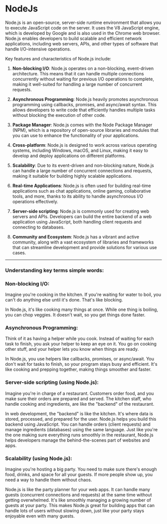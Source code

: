 
# NodeJs

Node.js is an open-source, server-side runtime environment that allows you to execute JavaScript code on the server. It uses the V8 JavaScript engine, which is developed by Google and is also used in the Chrome web browser. Node.js enables developers to build scalable and efficient network applications, including web servers, APIs, and other types of software that handle I/O-intensive operations.

Key features and characteristics of Node.js include:

1. **Non-blocking I/O**: Node.js operates on a non-blocking, event-driven architecture. This means that it can handle multiple connections concurrently without waiting for previous I/O operations to complete, making it well-suited for handling a large number of concurrent requests.

2. **Asynchronous Programming**: Node.js heavily promotes asynchronous programming using callbacks, promises, and async/await syntax. This allows developers to write code that efficiently handles multiple tasks without blocking the execution of other code.

3. **Package Manager**: Node.js comes with the Node Package Manager (NPM), which is a repository of open-source libraries and modules that you can use to enhance the functionality of your applications.

4. **Cross-platform**: Node.js is designed to work across various operating systems, including Windows, macOS, and Linux, making it easy to develop and deploy applications on different platforms.

5. **Scalability**: Due to its event-driven and non-blocking nature, Node.js can handle a large number of concurrent connections and requests, making it suitable for building highly scalable applications.

6. **Real-time Applications**: Node.js is often used for building real-time applications such as chat applications, online gaming, collaborative tools, and more, thanks to its ability to handle asynchronous I/O operations effectively.

7. **Server-side scripting**: Node.js is commonly used for creating web servers and APIs. Developers can build the entire backend of a web application using JavaScript, both handling client requests and connecting to databases.

8. **Community and Ecosystem**: Node.js has a vibrant and active community, along with a vast ecosystem of libraries and frameworks that can streamline development and provide solutions for various use cases.

---


### Understanding key terms simple words:


### Non-blocking I/O:

Imagine you're cooking in the kitchen. If you're waiting for water to boil, you can't do anything else until it's done. That's like blocking.

In Node.js, it's like cooking many things at once. While one thing is boiling, you can chop veggies. It doesn't wait, so you get things done faster.

### Asynchronous Programming:


Think of it as having a helper while you cook. Instead of waiting for each task to finish, you ask your helper to keep an eye on it. You go on cooking other stuff, and your helper lets you know when things are ready.

In Node.js, you use helpers like callbacks, promises, or async/await. You don't wait for tasks to finish, so your program stays busy and efficient. It's like cooking and prepping together, making things smoother and faster.


### Server-side scripting (using Node.js):

Imagine you're in charge of a restaurant. Customers order food, and you make sure their orders are prepared and served. The kitchen staff, who handle cooking and ingredients, are like the "backend" of the restaurant.

In web development, the "backend" is like the kitchen. It's where data is stored, processed, and prepared for the user. Node.js helps you build this backend using JavaScript. You can handle orders (client requests) and manage ingredients (databases) using the same language. Just like you're the one making sure everything runs smoothly in the restaurant, Node.js helps developers manage the behind-the-scenes part of websites and apps.

### Scalability (using Node.js):

Imagine you're hosting a big party. You need to make sure there's enough food, drinks, and space for all your guests. If more people show up, you need a way to handle them without chaos.

Node.js is like the party planner for your web apps. It can handle many guests (concurrent connections and requests) at the same time without getting overwhelmed. It's like smoothly managing a growing number of guests at your party. This makes Node.js great for building apps that can handle lots of users without slowing down, just like your party stays enjoyable even with many guests.
